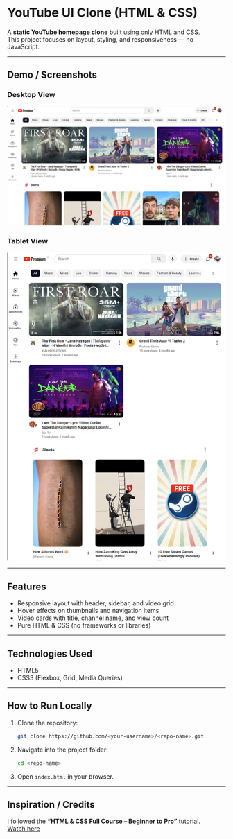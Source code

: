 # YouTube UI Clone (HTML & CSS)

A **static YouTube homepage clone** built using only HTML and CSS.  
This project focuses on layout, styling, and responsiveness — no JavaScript.

---

## Demo / Screenshots

### Desktop View
![Desktop Screenshot](./screenshot/PC.png)

### Tablet View
![Tablet Screenshot](./screenshot/Tab.png)

---

## Features

- Responsive layout with header, sidebar, and video grid  
- Hover effects on thumbnails and navigation items  
- Video cards with title, channel name, and view count  
- Pure HTML & CSS (no frameworks or libraries)

---

## Technologies Used

- HTML5  
- CSS3 (Flexbox, Grid, Media Queries)

---

## How to Run Locally

1. Clone the repository:
   ```bash
   git clone https://github.com/<your-username>/<repo-name>.git
   ```
2. Navigate into the project folder:
   ```bash
   cd <repo-name>
   ```
3. Open `index.html` in your browser.

---

## Inspiration / Credits

I followed the **“HTML & CSS Full Course – Beginner to Pro”** tutorial.  
[Watch here](https://youtu.be/G3e-cpL7ofc?si=kIH0vv15XxnNtmc8)
